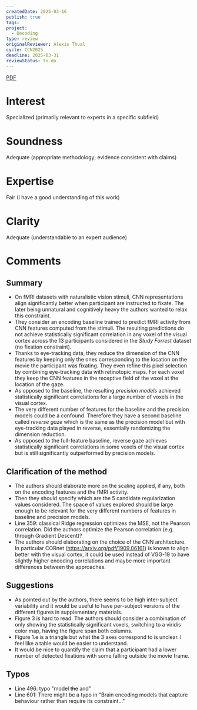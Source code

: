 ```yaml
---
createdDate: 2025-03-16
publish: true
tags: 
project:
  - Decoding
type: review
originalReviewer: Alexis Thual
cycle: CCN2025
deadline: 2025-03-31
reviewStatus: to do
---
```

[PDF](obsidian://open?vault=content&file=Reviews%2FCCN%202025%2F39_Neural_network_based_encodi.pdf)
# Interest
Specialized (primarily relevant to experts in a specific subfield)
# Soundness
Adequate (appropriate methodology; evidence consistent with claims)
# Expertise
Fair (I have a good understanding of this work)
# Clarity
Adequate (understandable to an expert audience)

# Comments
## Summary
- On fMRI datasets with naturalistic vision stimuli, CNN representations align significantly better when participant are instructed to fixate. The later being unnatural and cognitively heavy the authors wanted to relax this constraint.
- They consider an encoding baseline trained to predict fMRI activity from CNN features computed from the stimuli. The resulting predictions do not achieve statistically significant correlation in any voxel of the visual cortex across the 13 participants considered in the *Study Forrest* dataset (no fixation constraint).
- Thanks to eye-tracking data, they reduce the dimension of the CNN features by keeping only the ones corresponding to the location on the movie the participant was fixating. They even refine this pixel selection by combining eye-tracking data with retinotopic maps. For each voxel they keep the CNN features in the receptive field of the voxel at the location of the gaze.
- As opposed to the baseline, the resulting *precision models* achieved statistically significant correlations for a large number of voxels in the visual cortex.
- The very different number of features for the baseline and the precision models could be a confound. Therefore they have a second baseline called *reverse gaze* which is the same as the precision model but with eye-tracking data played in reverse, essentially randomizing the dimension reduction.
- As opposed to the full-feature baseline, reverse gaze achieves statistically significant correlations in some voxels of the visual cortex but is still significantly outperformed by precision models.

## Clarification of the method
- The authors should elaborate more on the scaling applied, if any, both on the encoding features and the fMRI activity.
- Then they should specify which are the 5 candidate regularization values considered. The space of values explored should be large enough to be relevant for the very different numbers of features in baseline and precision models.
- Line 359: classical Ridge regression optimizes the MSE, not the Pearson correlation. Did the authors optimize the Pearson correlation (e.g. through Gradient Descent)?
- The authors should elaborating on the choice of the CNN architecture. In particular CORnet (https://arxiv.org/pdf/1909.06161) is known to align better with the visual cortex, it could be used instead of VGG-19 to have slightly higher encoding correlations and maybe more important differences between the approaches.

## Suggestions
- As pointed out by the authors, there seems to be high inter-subject variability and it would be useful to have per-subject versions of the different figures in supplementary materials.
- Figure 3 is hard to read. The authors should consider a combination of only showing the statistically significant voxels, switching to a viridis color map, having the figure span both columns.
- Figure 1.e is a triangle but what the 3 axes correspond to is unclear. I feel like a table would be easier to understand.
- It would be nice to quantify the claim that a participant had a lower number of detected fixations with some falling outside the movie frame.

## Typos
- Line 496: typo "model ~~the~~ and"
- Line 601: There might be a typo in "Brain encoding models that capture behaviour rather than require its constraint..."